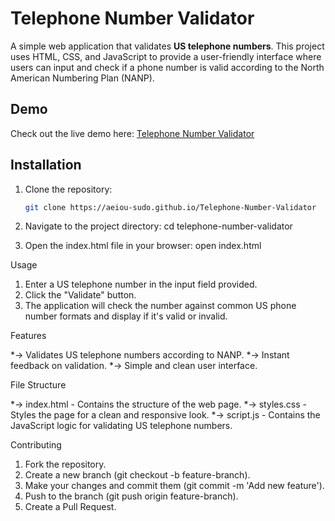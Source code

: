 # Telephone Number Validator

A simple web application that validates **US telephone numbers**. This project uses HTML, CSS, and JavaScript to provide a user-friendly interface where users can input and check if a phone number is valid according to the North American Numbering Plan (NANP).

## Demo

Check out the live demo here: [Telephone Number Validator](https://aeiou-sudo.github.io/Telephone-Number-Validator)

## Installation

1. Clone the repository:
   ```bash
   git clone https://aeiou-sudo.github.io/Telephone-Number-Validator
   
2. Navigate to the project directory:
  cd telephone-number-validator

3. Open the index.html file in your browser:
  open index.html

Usage

1. Enter a US telephone number in the input field provided.
2. Click the "Validate" button.
3. The application will check the number against common US phone number formats and display if it's valid or invalid.
   
Features

*-> Validates US telephone numbers according to NANP.
*-> Instant feedback on validation.
*-> Simple and clean user interface.

File Structure

*-> index.html - Contains the structure of the web page.
*-> styles.css - Styles the page for a clean and responsive look.
*-> script.js - Contains the JavaScript logic for validating US telephone numbers.

Contributing

1. Fork the repository.
2. Create a new branch (git checkout -b feature-branch).
3. Make your changes and commit them (git commit -m 'Add new feature').
4. Push to the branch (git push origin feature-branch).
5. Create a Pull Request.
